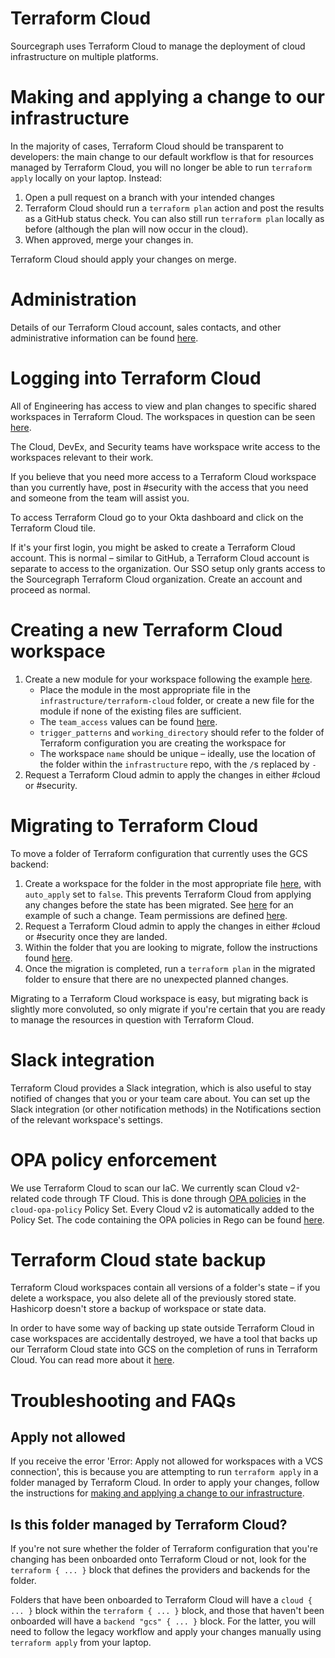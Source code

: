 # Terraform Cloud

Sourcegraph uses Terraform Cloud to manage the deployment of cloud infrastructure on multiple
platforms.

# Making and applying a change to our infrastructure

In the majority of cases, Terraform Cloud should be transparent to developers: the main change to
our default workflow is that for resources managed by Terraform Cloud, you will no longer be
able to run `terraform apply` locally on your laptop. Instead:

1. Open a pull request on a branch with your intended changes
2. Terraform Cloud should run a `terraform plan` action and post the results as a GitHub status check.
   You can also still run `terraform plan` locally as before (although the plan will now occur in
   the cloud).
3. When approved, merge your changes in.

Terraform Cloud should apply your changes on merge.

# Administration

Details of our Terraform Cloud account, sales contacts, and other administrative information can be
found [here][admin].

[admin]: https://docs.google.com/document/d/14DcNyh9HBH3xxrVB3jc_cBg79fsF72TksSQ9IaHD21c/edit#

# Logging into Terraform Cloud

All of Engineering has access to view and plan changes to specific shared workspaces in Terraform Cloud.
The workspaces in question can be seen [here][org-access].

The Cloud, DevEx, and Security teams have workspace write access to the workspaces relevant to their
work.

If you believe that you need more access to a Terraform Cloud workspace than you currently have, post
in #security with the access that you need and someone from the team will assist you.

To access Terraform Cloud go to your Okta dashboard and click on the Terraform Cloud tile.

If it's your first login, you might be asked to create a Terraform Cloud account. This is normal –
similar to GitHub, a Terraform Cloud account is separate to access to the organization. Our SSO setup
only grants access to the Sourcegraph Terraform Cloud organization. Create an account and proceed
as normal.

[org-access]: https://sourcegraph.sourcegraph.com/search?q=context:global+repo:%5Egithub%5C.com/sourcegraph/infrastructure%24+local.allow_org_plan_access&patternType=standard&sm=1&groupBy=path

# Creating a new Terraform Cloud workspace

1. Create a new module for your workspace following the example [here][security-module].
   - Place the module in the most appropriate file in the `infrastructure/terraform-cloud` folder, or
     create a new file for the module if none of the existing files are sufficient.
   - The `team_access` values can be found [here][tfc-permissions].
   - `trigger_patterns` and `working_directory` should refer to the folder of Terraform configuration
     you are creating the workspace for
   - The workspace `name` should be unique – ideally, use the location of the folder within the
     `infrastructure` repo, with the `/`s replaced by `-`
1. Request a Terraform Cloud admin to apply the changes in either #cloud or #security.

[security-module]: https://sourcegraph.sourcegraph.com/github.com/sourcegraph/infrastructure/-/blob/terraform-cloud/security.tf?L1

# Migrating to Terraform Cloud

To move a folder of Terraform configuration that currently uses the GCS backend:

1. Create a workspace for the folder in the most appropriate file [here][terraform-cloud-folder],
   with `auto_apply` set to `false`. This prevents Terraform Cloud from applying any changes before
   the state has been migrated. See [here][tfc-workspace-creation] for an example of such a change.
   Team permissions are defined [here][tfc-permissions].
1. Request a Terraform Cloud admin to apply the changes in either #cloud or #security once they are
   landed.
1. Within the folder that you are looking to migrate, follow the instructions found [here][migration].
1. Once the migration is completed, run a `terraform plan` in the migrated folder to ensure that
   there are no unexpected planned changes.

Migrating to a Terraform Cloud workspace is easy, but migrating back is slightly more convoluted,
so only migrate if you're certain that you are ready to manage the resources in question with
Terraform Cloud.

[terraform-cloud-folder]: https://sourcegraph.sourcegraph.com/github.com/sourcegraph/infrastructure/-/tree/terraform-cloud
[tfc-workspace-creation]: https://github.com/sourcegraph/infrastructure/pull/4388
[tfc-permissions]: https://sourcegraph.sourcegraph.com/github.com/sourcegraph/infrastructure/-/blob/terraform-cloud/locals.tf
[migration]: https://developer.hashicorp.com/terraform/tutorials/cloud/cloud-migrate

# Slack integration

Terraform Cloud provides a Slack integration, which is also useful to stay notified of changes that
you or your team care about. You can set up the Slack integration (or other notification methods)
in the Notifications section of the relevant workspace's settings.

# OPA policy enforcement

We use Terraform Cloud to scan our IaC. We currently scan Cloud v2-related code through TF Cloud. This is done through [OPA policies](https://developer.hashicorp.com/terraform/cloud-docs/policy-enforcement/opa) in the `cloud-opa-policy` Policy Set. Every Cloud v2 is automatically added to the Policy Set. The code containing the OPA policies in Rego can be found [here](https://github.com/sourcegraph/infrastructure/tree/main/security/tooling/opa-policies).

# Terraform Cloud state backup

Terraform Cloud workspaces contain all versions of a folder's state – if you delete a workspace, you
also delete all of the previously stored state. Hashicorp doesn't store a backup of workspace or state
data.

In order to have some way of backing up state outside Terraform Cloud in case workspaces are accidentally
destroyed, we have a tool that backs up our Terraform Cloud state into GCS on the completion of runs
in Terraform Cloud. You can read more about it [here][tfc-state-backup].

[tfc-state-backup]: https://github.com/sourcegraph/infrastructure/tree/main/security/terraform/functions-src-code/tfc-state-backup

# Troubleshooting and FAQs

## Apply not allowed

If you receive the error 'Error: Apply not allowed for workspaces with a VCS connection', this is
because you are attempting to run `terraform apply` in a folder managed by Terraform Cloud. In order
to apply your changes, follow the instructions for [making and applying a change to our infrastructure][change-instructions].

## Is this folder managed by Terraform Cloud?

If you're not sure whether the folder of Terraform configuration that you're changing has been onboarded
onto Terraform Cloud or not, look for the `terraform { ... }` block that defines the providers and
backends for the folder. 

Folders that have been onboarded to Terraform Cloud will have a `cloud { ... }` block within the
`terraform { ... }` block, and those that haven't been onboarded will have a `backend "gcs" { ... }`
block. For the latter, you will need to follow the legacy workflow and apply your changes manually
using `terraform apply` from your laptop.

[change-instructions]: #making-and-applying-a-change-to-our-infrastructure
